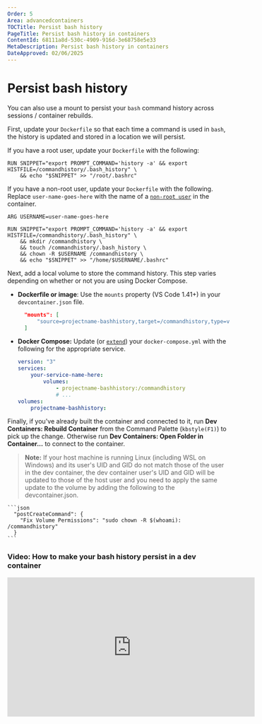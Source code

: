 ```yaml
---
Order: 5
Area: advancedcontainers
TOCTitle: Persist bash history
PageTitle: Persist bash history in containers
ContentId: 68111a8d-530c-4909-916d-3e68758e5e33
MetaDescription: Persist bash history in containers
DateApproved: 02/06/2025
---
```


# Persist bash history

You can also use a mount to persist your `bash` command history across sessions
/ container rebuilds.

First, update your `Dockerfile` so that each time a command is used in `bash`,
the history is updated and stored in a location we will persist.

If you have a root user, update your `Dockerfile` with the following:

```docker
RUN SNIPPET="export PROMPT_COMMAND='history -a' && export HISTFILE=/commandhistory/.bash_history" \
    && echo "$SNIPPET" >> "/root/.bashrc"
```

If you have a non-root user, update your `Dockerfile` with the following.
Replace `user-name-goes-here` with the name of a
[`non-root user`](/remote/advancedcontainers/add-nonroot-user.md) in the
container.

```docker
ARG USERNAME=user-name-goes-here

RUN SNIPPET="export PROMPT_COMMAND='history -a' && export HISTFILE=/commandhistory/.bash_history" \
    && mkdir /commandhistory \
    && touch /commandhistory/.bash_history \
    && chown -R $USERNAME /commandhistory \
    && echo "$SNIPPET" >> "/home/$USERNAME/.bashrc"
```

Next, add a local volume to store the command history. This step varies
depending on whether or not you are using Docker Compose.

- **Dockerfile or image**: Use the `mounts` property (VS Code 1.41+) in your
  `devcontainer.json` file.

    ```json
      "mounts": [
          "source=projectname-bashhistory,target=/commandhistory,type=volume"
      ]
    ```

- **Docker Compose:** Update (or
  [`extend`](/docs/devcontainers/create-dev-container.md#extend-your-docker-compose-file-for-development))
  your `docker-compose.yml` with the following for the appropriate service.

    ```yaml
    version: "3"
    services:
        your-service-name-here:
            volumes:
                - projectname-bashhistory:/commandhistory
                # ...
    volumes:
        projectname-bashhistory:
    ```

Finally, if you've already built the container and connected to it, run **Dev
Containers: Rebuild Container** from the Command Palette (`kbstyle(F1)`) to pick
up the change. Otherwise run **Dev Containers: Open Folder in Container...** to
connect to the container.

> **Note:** If your host machine is running Linux (including WSL on Windows) and
> its user's UID and GID do not match those of the user in the dev container,
> the dev container user's UID and GID will be updated to those of the host user
> and you need to apply the same update to the volume by adding the following to
> the devcontainer.json.

    ```json
      "postCreateCommand": {
        "Fix Volume Permissions": "sudo chown -R $(whoami): /commandhistory"
      }
    ```

### Video: How to make your bash history persist in a dev container

<iframe width="560" height="315" src="https://www.youtube-nocookie.com/embed/12nZz-TjoZg" title="YouTube video player" frameborder="0" allow="accelerometer; autoplay; clipboard-write; encrypted-media; gyroscope; picture-in-picture" allowfullscreen></iframe>
